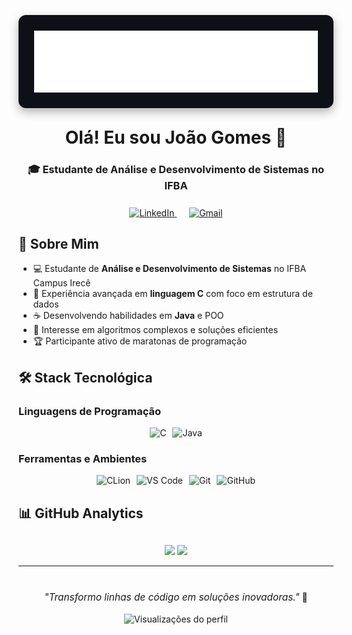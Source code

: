 <p align="center">
  <div style="background-color: #0D1117; padding: 25px; border-radius: 12px; display: flex; justify-content: center; align-items: center; box-shadow: 0 6px 16px rgba(0,0,0,0.3); margin: 30px auto; max-width: 90%;">
    <img src="https://github.com/JoaoZ-Gomes/JoaoZ-Gomes/blob/main/MARCA_IFBA_CAMPUS_HORIZONTAL_completa_negativaBRANCA_IRECE.png?raw=true" 
         alt="Logo IFBA" 
         style="width: 100%; max-width: 600px; height: auto; display: block; margin: 0 auto;"/>
  </div>
</p>

<h1 align="center" style="margin-top: 20px;">Olá! Eu sou João Gomes 👋</h1>

<h3 align="center" style="margin-bottom: 25px;">🎓 Estudante de Análise e Desenvolvimento de Sistemas no IFBA</h3>

<div align="center" style="margin: 25px 0;">
  <a href="https://www.linkedin.com/in/JoaoGomes777s" target="_blank" style="margin: 0 10px;">
    <img src="https://img.shields.io/badge/LinkedIn-0077B5?style=for-the-badge&logo=linkedin&logoColor=white" alt="LinkedIn"/>
  </a>
  <a href="mailto:jgjoaogomespro@gmail.com" style="margin: 0 10px;">
    <img src="https://img.shields.io/badge/Gmail-D14836?style=for-the-badge&logo=gmail&logoColor=white" alt="Gmail"/>
  </a>
</div>

## 🚀 Sobre Mim
- 💻 Estudante de **Análise e Desenvolvimento de Sistemas** no IFBA Campus Irecê
- 🔵 Experiência avançada em **linguagem C** com foco em estrutura de dados
- ☕ Desenvolvendo habilidades em **Java** e POO
- 🧠 Interesse em algoritmos complexos e soluções eficientes
- 🏆 Participante ativo de maratonas de programação

## 🛠 Stack Tecnológica

### Linguagens de Programação
<div style="display: flex; justify-content: center; gap: 10px; flex-wrap: wrap;">
  <img src="https://img.shields.io/badge/C-00599C?style=for-the-badge&logo=c&logoColor=white" alt="C"/>
  <img src="https://img.shields.io/badge/Java-007396?style=for-the-badge&logo=java&logoColor=white" alt="Java"/>
</div>

### Ferramentas e Ambientes
<div style="display: flex; justify-content: center; gap: 10px; flex-wrap: wrap; margin-top: 10px;">
  <img src="https://img.shields.io/badge/CLion-000000?style=for-the-badge&logo=clion&logoColor=white" alt="CLion"/>
  <img src="https://img.shields.io/badge/VS_Code-007ACC?style=for-the-badge&logo=visual-studio-code&logoColor=white" alt="VS Code"/>
  <img src="https://img.shields.io/badge/Git-F05032?style=for-the-badge&logo=git&logoColor=white" alt="Git"/>
  <img src="https://img.shields.io/badge/GitHub-100000?style=for-the-badge&logo=github&logoColor=white" alt="GitHub"/>
</div>

## 📊 GitHub Analytics
<div align="center" style="margin-top: 30px;">
  <img height="180em" src="https://github-readme-stats.vercel.app/api?username=JoaoZ-Gomes&show_icons=true&theme=radical&include_all_commits=true&count_private=true"/>
  <img height="180em" src="https://github-readme-stats.vercel.app/api/top-langs/?username=JoaoZ-Gomes&layout=compact&langs_count=6&theme=radical"/>
</div>

---

<p align="center" style="margin-top: 40px;">
  <i style="font-size: 1.1em;">"Transformo linhas de código em soluções inovadoras."</i> 🚀<br><br>
  <img src="https://komarev.com/ghpvc/?username=JoaoZ-Gomes&color=blueviolet&style=flat-square" alt="Visualizações do perfil"/>
</p>
